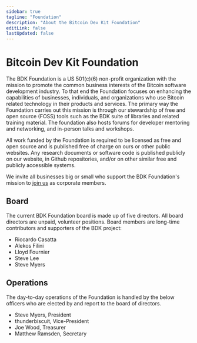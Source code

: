 ```yaml
---
sidebar: true
tagline: "Foundation"
description: "About the Bitcoin Dev Kit Foundation"
editLink: false
lastUpdated: false
---
```


# Bitcoin Dev Kit Foundation

The BDK Foundation is a US 501(c)(6) non-profit organization with the mission to promote the common business interests of the Bitcoin software development industry. To that end the Foundation focuses on enhancing the capabilities of businesses, individuals, and organizations who use Bitcoin related technology in their products and services. The primary way the Foundation carries out this mission is through our stewardship of free and open source (FOSS) tools such as the BDK suite of libraries and related training material. The foundation also hosts forums for developer mentoring and networking, and in-person talks and workshops.

All work funded by the Foundation is required to be licensed as free and open source and is published free of charge on ours or other public websites. Any research documents or software code is published publicly on our website, in Github repositories, and/or on other similar free and publicly accessible systems.

We invite all businesses big or small who support the BDK Foundation's mission to [join us](/foundation/members) as corporate members.

## Board

The current BDK Foundation board is made up of five directors. All board directors are unpaid, volunteer positions. 
Board members are long-time contributors and supporters of the BDK project:

- Riccardo Casatta
- Alekos Filini
- Lloyd Fournier
- Steve Lee
- Steve Myers

## Operations

The day-to-day operations of the Foundation is handled by the below officers who are elected by and report to the board 
of directors.

- Steve Myers, President
- thunderbiscuit, Vice-President
- Joe Wood, Treasurer
- Matthew Ramsden, Secretary
